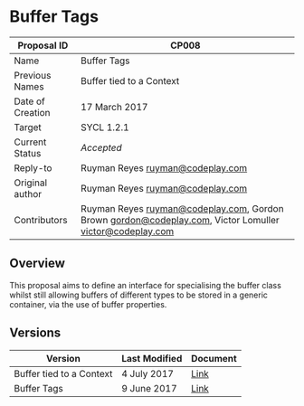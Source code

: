 # Buffer Tags

| Proposal ID | CP008 |
|-------------|--------|
| Name | Buffer Tags |
| Previous Names | Buffer tied to a Context |
| Date of Creation | 17 March 2017 |
| Target | SYCL 1.2.1 |
| Current Status | _Accepted_ |
| Reply-to | Ruyman Reyes <ruyman@codeplay.com> |
| Original author | Ruyman Reyes <ruyman@codeplay.com> |
| Contributors | Ruyman Reyes <ruyman@codeplay.com>, Gordon Brown <gordon@codeplay.com>, Victor Lomuller <victor@codeplay.com> |

## Overview

This proposal aims to define an interface for specialising the buffer class whilst still allowing buffers of different types to be stored in a generic container, via the use of buffer properties.

## Versions

| Version | Last Modified | Document |
|---------|----- | ---------|
| Buffer tied to a Context | 4 July 2017 | [Link](sycl-2.2/tied-buffer.md) |
| Buffer Tags | 9 June 2017 | [Link](sycl-2.2/buffer-tags.md) |
